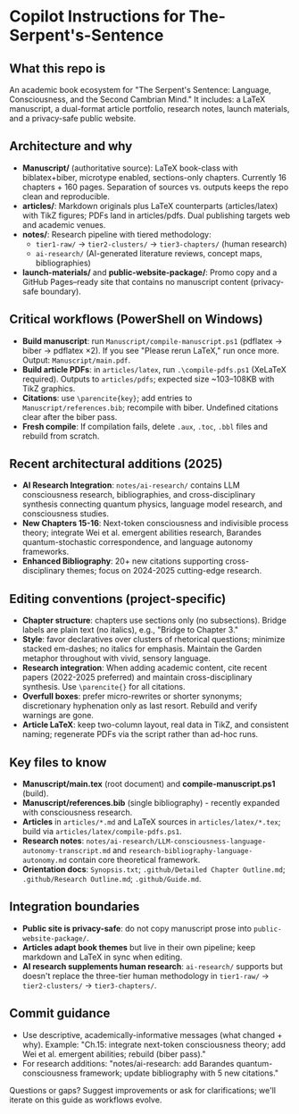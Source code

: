 # Copilot Instructions for The-Serpent's-Sentence

## What this repo is
An academic book ecosystem for "The Serpent's Sentence: Language, Consciousness, and the Second Cambrian Mind." It includes: a LaTeX manuscript, a dual-format article portfolio, research notes, launch materials, and a privacy-safe public website.

## Architecture and why
- **Manuscript/** (authoritative source): LaTeX book-class with biblatex+biber, microtype enabled, sections-only chapters. Currently 16 chapters + 160 pages. Separation of sources vs. outputs keeps the repo clean and reproducible.
- **articles/**: Markdown originals plus LaTeX counterparts (articles/latex) with TikZ figures; PDFs land in articles/pdfs. Dual publishing targets web and academic venues.
- **notes/**: Research pipeline with tiered methodology:
  - `tier1-raw/` → `tier2-clusters/` → `tier3-chapters/` (human research)
  - `ai-research/` (AI-generated literature reviews, concept maps, bibliographies)
- **launch-materials/** and **public-website-package/**: Promo copy and a GitHub Pages–ready site that contains no manuscript content (privacy-safe boundary).

## Critical workflows (PowerShell on Windows)
- **Build manuscript**: run `Manuscript/compile-manuscript.ps1` (pdflatex → biber → pdflatex ×2). If you see "Please rerun LaTeX," run once more. Output: `Manuscript/main.pdf`.
- **Build article PDFs**: in `articles/latex`, run `.\compile-pdfs.ps1` (XeLaTeX required). Outputs to `articles/pdfs`; expected size ~103–108KB with TikZ graphics.
- **Citations**: use `\parencite{key}`; add entries to `Manuscript/references.bib`; recompile with biber. Undefined citations clear after the biber pass.
- **Fresh compile**: If compilation fails, delete `.aux`, `.toc`, `.bbl` files and rebuild from scratch.

## Recent architectural additions (2025)
- **AI Research Integration**: `notes/ai-research/` contains LLM consciousness research, bibliographies, and cross-disciplinary synthesis connecting quantum physics, language model research, and consciousness studies.
- **New Chapters 15-16**: Next-token consciousness and indivisible process theory; integrate Wei et al. emergent abilities research, Barandes quantum-stochastic correspondence, and language autonomy frameworks.
- **Enhanced Bibliography**: 20+ new citations supporting cross-disciplinary themes; focus on 2024-2025 cutting-edge research.

## Editing conventions (project-specific)
- **Chapter structure**: chapters use sections only (no subsections). Bridge labels are plain text (no italics), e.g., "Bridge to Chapter 3."
- **Style**: favor declaratives over clusters of rhetorical questions; minimize stacked em-dashes; no italics for emphasis. Maintain the Garden metaphor throughout with vivid, sensory language.
- **Research integration**: When adding academic content, cite recent papers (2022-2025 preferred) and maintain cross-disciplinary synthesis. Use `\parencite{}` for all citations.
- **Overfull boxes**: prefer micro-rewrites or shorter synonyms; discretionary hyphenation only as last resort. Rebuild and verify warnings are gone.
- **Article LaTeX**: keep two-column layout, real data in TikZ, and consistent naming; regenerate PDFs via the script rather than ad-hoc runs.

## Key files to know
- **Manuscript/main.tex** (root document) and **compile-manuscript.ps1** (build).
- **Manuscript/references.bib** (single bibliography) - recently expanded with consciousness research.
- **Articles** in `articles/*.md` and LaTeX sources in `articles/latex/*.tex`; build via `articles/latex/compile-pdfs.ps1`.
- **Research notes**: `notes/ai-research/LLM-consciousness-language-autonomy-transcript.md` and `research-bibliography-language-autonomy.md` contain core theoretical framework.
- **Orientation docs**: `Synopsis.txt`; `.github/Detailed Chapter Outline.md`; `.github/Research Outline.md`; `.github/Guide.md`.

## Integration boundaries
- **Public site is privacy-safe**: do not copy manuscript prose into `public-website-package/`.
- **Articles adapt book themes** but live in their own pipeline; keep markdown and LaTeX in sync when editing.
- **AI research supplements human research**: `ai-research/` supports but doesn't replace the three-tier human methodology in `tier1-raw/` → `tier2-clusters/` → `tier3-chapters/`.

## Commit guidance
- Use descriptive, academically-informative messages (what changed + why). Example: "Ch.15: integrate next-token consciousness theory; add Wei et al. emergent abilities; rebuild (biber pass)."
- For research additions: "notes/ai-research: add Barandes quantum-consciousness framework; update bibliography with 5 new citations."

Questions or gaps? Suggest improvements or ask for clarifications; we'll iterate on this guide as workflows evolve.
